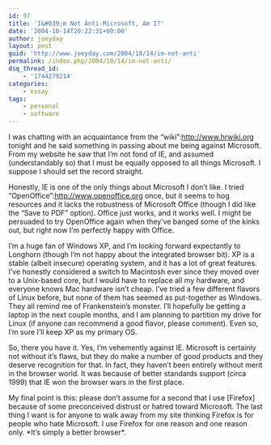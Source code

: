 ```yaml
---
id: 97
title: 'I&#039;m Not Anti-Microsoft, Am I?'
date: '2004-10-14T20:22:31+00:00'
author: joeyday
layout: post
guid: 'http://www.joeyday.com/2004/10/14/im-not-anti'
permalink: /index.php/2004/10/14/im-not-anti/
dsq_thread_id:
    - '1744279214'
categories:
    - essay
tags:
    - personal
    - software
---
```


I was chatting with an acquaintance from the “wiki”:http://www.hrwiki.org tonight and he said something in passing about me being against Microsoft. From my website he saw that I’m not fond of IE, and assumed (understandably so) that I must be equally opposed to all things Microsoft. I suppose I should set the record straight.

Honestly, IE is one of the only things about Microsoft I don’t like. I tried “OpenOffice”:http://www.openoffice.org once, but it seems to hog resources and it lacks the robustness of Microsoft Office (though I did like the “Save to PDF” option). Office just works, and it works well. I might be persuaded to try OpenOffice again when they’ve banged some of the kinks out, but right now I’m perfectly happy with Office.

I’m a huge fan of Windows XP, and I’m looking forward expectantly to Longhorn (though I’m not happy about the integrated browser bit). XP is a stable (albeit insecure) operating system, and it has a lot of great features. I’ve honestly considered a switch to Macintosh ever since they moved over to a Unix-based core, but I would have to replace all my hardware, and everyone knows Mac hardware isn’t cheap. I’ve tried a few different flavors of Linux before, but none of them has seemed as put-together as Windows. They all remind me of Frankenstein’s monster. I’ll hopefully be getting a laptop in the next couple months, and I am planning to partition my drive for Linux (if anyone can recommend a good flavor, please comment). Even so, I’m sure I’ll keep XP as my primary OS.

So, there you have it. Yes, I’m vehemently against IE. Microsoft is certainly not without it’s flaws, but they do make a number of good products and they deserve recognition for that. In fact, they haven’t been entirely without merit in the browser world. It was because of better standards support (circa 1999) that IE won the browser wars in the first place.

My final point is this: please don’t assume for a second that I use \[Firefox\] because of some preconceived distrust or hatred toward Microsoft. The last thing I want is for anyone to walk away from my site thinking Firefox is for people who hate Microsoft. I use Firefox for one reason and one reason only. \*It’s simply a better browser\*.